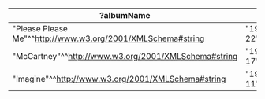 | ?albumName                                                    | ?albumDate                                            | ?artist                                      |
| ------------------------------------------------------------- | ----------------------------------------------------- | -------------------------------------------- |
| "Please Please Me"^^<http://www.w3.org/2001/XMLSchema#string> | "1963-03-22"^^<http://www.w3.org/2001/XMLSchema#date> | <http://stardog.com/tutorial/The_Beatles>    |
| "McCartney"^^<http://www.w3.org/2001/XMLSchema#string>        | "1970-04-17"^^<http://www.w3.org/2001/XMLSchema#date> | <http://stardog.com/tutorial/Paul_McCartney> |
| "Imagine"^^<http://www.w3.org/2001/XMLSchema#string>          | "1971-10-11"^^<http://www.w3.org/2001/XMLSchema#date> | <http://stardog.com/tutorial/John_Lennon>    |